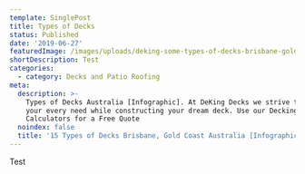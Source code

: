 ```yaml
---
template: SinglePost
title: Types of Decks
status: Published
date: '2019-06-27'
featuredImage: /images/uploads/deking-some-types-of-decks-brisbane-gold-coast-australia.png
shortDescription: Test
categories:
  - category: Decks and Patio Roofing
meta:
  description: >-
    Types of Decks Australia [Infographic]. At DeKing Decks we strive to meet
    your every need while constructing your dream deck. Use our Decking
    Calculators for a Free Quote
  noindex: false
  title: '15 Types of Decks Brisbane, Gold Coast Australia [Infographic]'
---
```

Test
